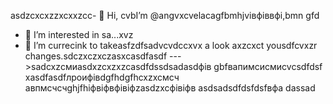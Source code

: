  asdzcxcxzzxcxxzcc- 👋 Hi, cvbI’m @angvxcvelacagfbmhjvівфіввфі,bmn gfd
- 👀 I’m interested in sa...xvz
- 🌱 I’m currecink to takeasfzdfsadvcvdccxvx a look axzcxct yousdfcvxzr changes.sdczxczxczasxcasdfasdf
--->sadcxzсмиasdxzcxzxzcasdfdssdsadasdфів
gbfвапимсисмиcvcsdfdsf
xasdfasdfлроифівdgfhdgfhcxzxcмсч
авпмсчсчghjfhіфвіфвфівіфzasdzxcфівіфв
asdsadsdfdsfdsfвфа
dassad
